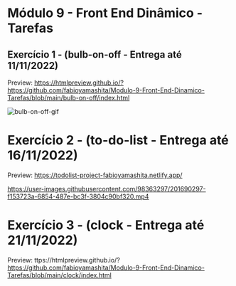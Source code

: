 # Módulo 9 - Front End Dinâmico - Tarefas
## Exercício 1 - (bulb-on-off - Entrega até 11/11/2022)

Preview: https://htmlpreview.github.io/?https://github.com/fabioyamashita/Modulo-9-Front-End-Dinamico-Tarefas/blob/main/bulb-on-off/index.html

![bulb-on-off-gif](https://user-images.githubusercontent.com/98363297/201336924-b413b2ea-b81e-4dd7-ad68-c2835d17d6ec.gif)

# Exercício 2 - (to-do-list - Entrega até 16/11/2022)

Preview: https://todolist-project-fabioyamashita.netlify.app/

https://user-images.githubusercontent.com/98363297/201690297-f153723a-6854-487e-bc3f-3804c90bf320.mp4

# Exercício 3 - (clock - Entrega até 21/11/2022)

Preview: ttps://htmlpreview.github.io/?https://github.com/fabioyamashita/Modulo-9-Front-End-Dinamico-Tarefas/blob/main/clock/index.html
